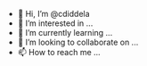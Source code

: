 - 👋 Hi, I’m @cdiddela
- 👀 I’m interested in ...
- 🌱 I’m currently learning ...
- 💞️ I’m looking to collaborate on ...
- 📫 How to reach me ...

<!---
cdiddela/cdiddela is a ✨ special ✨ repository because its `README.md` (this file) appears on your GitHub profile.
You can click the Preview link to take a look at your changes.
--->
